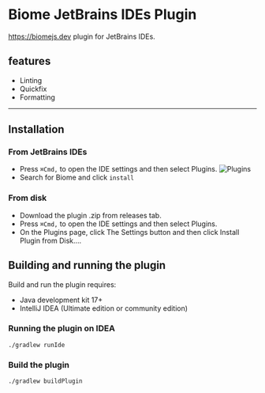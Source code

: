 # Biome JetBrains IDEs Plugin

https://biomejs.dev plugin for JetBrains IDEs.

## features

- Linting
- Quickfix
- Formatting

---

## Installation

### From JetBrains IDEs

- Press `⌘Сmd,` to open the IDE settings and then select Plugins.
![Plugins](https://resources.jetbrains.com/help/img/idea/2023.2/ws_plugins_settings.png)
- Search for Biome and click `install`

### From disk

- Download the plugin .zip from releases tab.
- Press `⌘Сmd,` to open the IDE settings and then select Plugins.
- On the Plugins page, click The Settings button and then click Install Plugin from Disk….

## Building and running the plugin

Build and run the plugin requires:

- Java development kit 17+
- IntelliJ IDEA (Ultimate edition or community edition)

### Running the plugin on IDEA

```shell
./gradlew runIde
```

### Build the plugin

```shell
./gradlew buildPlugin
```

